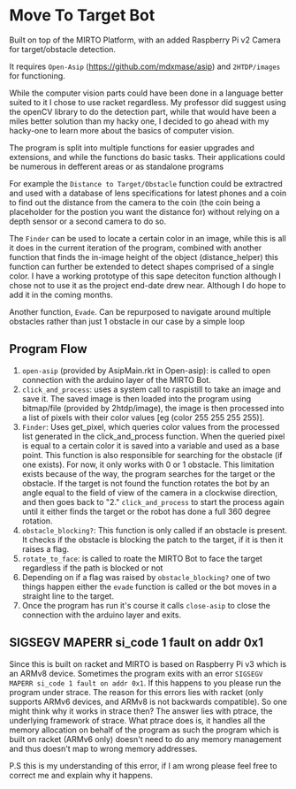 # Move To Target Bot

Built on top of the MIRTO Platform, with an added Raspberry Pi v2 Camera for target/obstacle detection.

It requires `Open-Asip` (https://github.com/mdxmase/asip) and `2HTDP/images` for functioning.

While the computer vision parts could have been done in a language better suited to it I chose to use racket regardless. My professor did suggest using the openCV library to do the detection part, while that would have been a miles better solution than my hacky one, I decided to go ahead with my hacky-one to learn more about the basics of computer vision.

The program is split into multiple functions for easier upgrades and extensions, and while the functions do basic tasks. Their applications could be numerous in defferent areas or as standalone programs

For example the `Distance to Target/Obstacle` function could be extractred and used with a database of lens specifications for latest phones and a coin to find out the distance from the camera to the coin (the coin being a placeholder for the postion you want the distance for) without relying on a depth sensor or a second camera to do so.

The `Finder` can be used to locate a certain color in an image, while this is all it does in the current iteration of the program, combined with another function that finds the in-image height of the object (distance_helper) this function can further be extended to detect shapes comprised of a single color. I have a working prototype of this sape deteciton function although I chose not to use it as the project end-date drew near. Although I do hope to add it in the coming months.

Another function, `Evade`. Can be repurposed to navigate around multiple obstacles rather than just 1 obstacle in our case by a simple loop

## Program Flow

1. `open-asip` (provided by AsipMain.rkt in Open-asip): is called to open connection with the arduino layer of the MIRTO Bot.
2. `click_and_process`: uses a system call to raspistill to take an image and save it. The saved image is then loaded into the program using bitmap/file (provided by 2htdp/image), the image is then processed into a list of pixels with their color values [eg (color 255 255 255 255)].
3. `Finder`: Uses get_pixel, which queries color values from the processed list generated in the click_and_process function. When the queried pixel is equal to a certain color it is saved into a variable and used as a base point. This function is also responsible for searching for the obstacle (if one exists). For now, it only works with 0 or 1 obstacle. This limitation exists because of the way, the program searches for the target or the obstacle.
If the target is not found the function rotates the bot by an angle equal to the field of view of the camera in a clockwise direction, and then goes back to "2." `click_and_process` to start the process again until it either finds the target or the robot has done a full 360 degree rotation.
4. `obstacle_blocking?`: This function is only called if an obstacle is present. It checks if the obstacle is blocking the patch to the target, if it is then it raises a flag.
5.  `rotate_to_face`: is called to roate the MIRTO Bot to face the target regardless if the path is blocked or not
6. Depending on if a flag was raised by `obstacle_blocking?` one of two things happen either the `evade` function is called or the bot moves in a straight line to the target.
7. Once the program has run it's course it calls `close-asip` to close the connection with the arduino layer and exits.

## SIGSEGV MAPERR si_code 1 fault on addr 0x1

Since this is built on racket and MIRTO is based on Raspberry Pi v3 which is an ARMv8 device. Sometimes the program exits with an error `SIGSEGV MAPERR si_code 1 fault on addr 0x1`. If this happens to you please run the program under strace. The reason for this errors lies with racket (only supports ARMv6 devices, and ARMv8 is not backwards compatible).
So one might think why it works in strace then? The answer lies with ptrace, the underlying framework of strace. What ptrace does is, it handles all the memory allocation on behalf of the program as such the program which is built on racket (ARMv6 only) doesn't need to do any memory management and thus doesn't map to wrong memory addresses.

P.S this is my understanding of this error, if I am wrong please feel free to correct me and explain why it happens.
